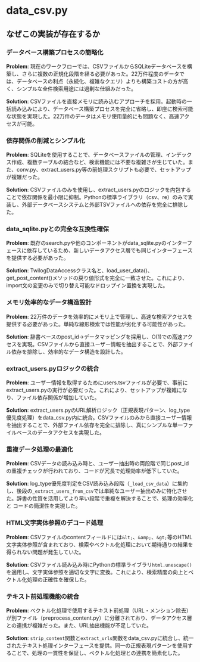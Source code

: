 # data_csv.py

## なぜこの実装が存在するか

### データベース構築プロセスの簡略化
**Problem**: 現在のワークフローでは、CSVファイルからSQLiteデータベースを構築し、さらに複数の正規化段階を経る必要があった。22万件程度のデータでは、データベースの利点（永続化、複雑なクエリ）よりも構築コストの方が高く、シンプルな全件検索用途には過剰な仕組みだった。

**Solution**: CSVファイルを直接メモリに読み込むアプローチを採用。起動時の一括読み込みにより、データベース構築プロセスを完全に省略し、即座に検索可能な状態を実現した。22万件のデータはメモリ使用量的にも問題なく、高速アクセスが可能。

### 依存関係の削減とシンプル化
**Problem**: SQLiteを使用することで、データベースファイルの管理、インデックス作成、複数テーブルの結合など、検索機能には不要な複雑さが生じていた。また、conv.py、extract_users.py等の前処理スクリプトも必要で、セットアップが複雑だった。

**Solution**: CSVファイルのみを使用し、extract_users.pyのロジックを内包することで依存関係を最小限に抑制。Pythonの標準ライブラリ（csv、re）のみで実装し、外部データベースシステムと外部TSVファイルへの依存を完全に排除した。

### data_sqlite.pyとの完全な互換性確保
**Problem**: 既存のsearch.pyや他のコンポーネントがdata_sqlite.pyのインターフェースに依存しているため、新しいデータアクセス層でも同じインターフェースを提供する必要があった。

**Solution**: TwilogDataAccessクラス名と、load_user_data()、get_post_content()メソッドの戻り値形式を完全に一致させた。これにより、import文の変更のみで切り替え可能なドロップイン置換を実現した。

### メモリ効率的なデータ構造設計
**Problem**: 22万件のデータを効率的にメモリ上で管理し、高速な検索アクセスを提供する必要があった。単純な線形検索では性能が劣化する可能性があった。

**Solution**: 辞書ベースのpost_id→データマッピングを採用し、O(1)での高速アクセスを実現。CSVファイルから直接ユーザー情報を抽出することで、外部ファイル依存を排除し、効率的なデータ構造を設計した。

### extract_users.pyロジックの統合
**Problem**: ユーザー情報を取得するためにusers.tsvファイルが必要で、事前にextract_users.pyの実行が必要だった。これにより、セットアップが複雑になり、ファイル依存関係が増加していた。

**Solution**: extract_users.pyのURL解析ロジック（正規表現パターン、log_type優先度処理）をdata_csv.py内に統合。CSVファイルのみから直接ユーザー情報を抽出することで、外部ファイル依存を完全に排除し、真にシンプルな単一ファイルベースのデータアクセスを実現した。

### 重複データ処理の最適化
**Problem**: CSVデータの読み込み時と、ユーザー抽出時の両段階で同じpost_idの重複チェックが行われており、コードが冗長で処理効率が低下していた。

**Solution**: log_type優先度判定をCSV読み込み段階（`_load_csv_data`）に集約し、後段の`_extract_users_from_csv`では単純なユーザー抽出のみに特化させた。辞書の性質を活用してより早い段階で重複を解決することで、処理の効率化と コードの簡潔性を実現した。

### HTML文字実体参照のデコード処理
**Problem**: CSVファイルのcontentフィールドには`&lt;`、`&amp;`、`&gt;`等のHTML文字実体参照が含まれており、検索やベクトル化処理において期待通りの結果を得られない問題が発生していた。

**Solution**: CSVファイル読み込み時にPythonの標準ライブラリ`html.unescape()`を適用し、文字実体参照を適切な文字に変換。これにより、検索精度の向上とベクトル化処理の正確性を確保した。

### テキスト前処理機能の統合
**Problem**: ベクトル化処理で使用するテキスト前処理（URL・メンション除去）が別ファイル（preprocess_content.py）に分離されており、データアクセス層との連携が複雑だった。また、URL抽出機能が不足していた。

**Solution**: `strip_content`関数と`extract_urls`関数をdata_csv.pyに統合し、統一されたテキスト処理インターフェースを提供。同一の正規表現パターンを使用することで、処理の一貫性を保証し、ベクトル化処理との連携を簡素化した。